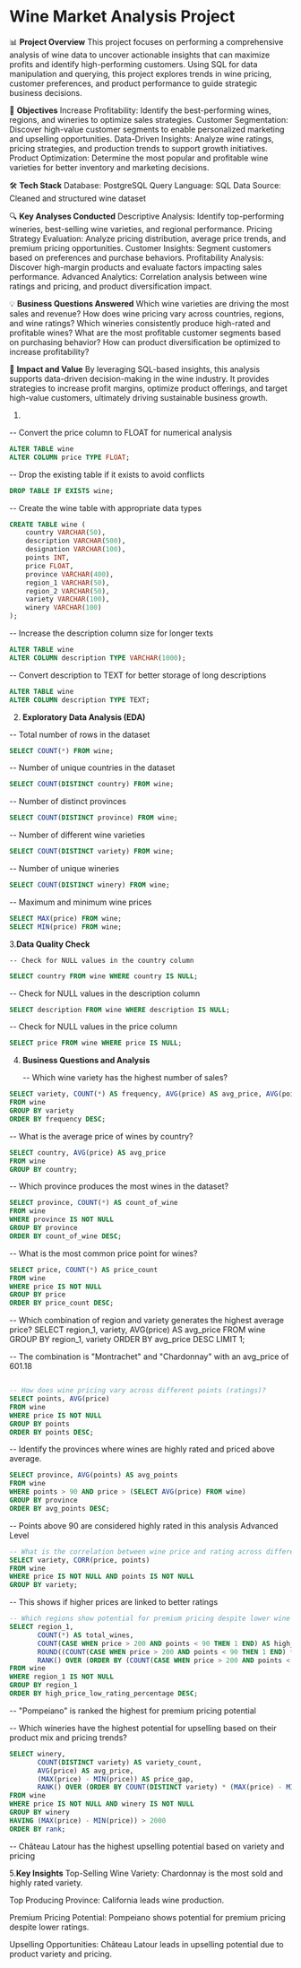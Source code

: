 # Wine Market Analysis Project

📊 **Project Overview**
This project focuses on performing a comprehensive analysis of wine data to uncover actionable insights that can maximize profits and identify high-performing customers. Using SQL for data manipulation and querying, this project explores trends in wine pricing, customer preferences, and product performance to guide strategic business decisions.

🎯 **Objectives**
Increase Profitability: Identify the best-performing wines, regions, and wineries to optimize sales strategies.
Customer Segmentation: Discover high-value customer segments to enable personalized marketing and upselling opportunities.
Data-Driven Insights: Analyze wine ratings, pricing strategies, and production trends to support growth initiatives.
Product Optimization: Determine the most popular and profitable wine varieties for better inventory and marketing decisions.


🛠 **Tech Stack**
Database: PostgreSQL
Query Language: SQL
Data Source: Cleaned and structured wine dataset


🔍 **Key Analyses Conducted**
Descriptive Analysis: Identify top-performing wineries, best-selling wine varieties, and regional performance.
Pricing Strategy Evaluation: Analyze pricing distribution, average price trends, and premium pricing opportunities.
Customer Insights: Segment customers based on preferences and purchase behaviors.
Profitability Analysis: Discover high-margin products and evaluate factors impacting sales performance.
Advanced Analytics: Correlation analysis between wine ratings and pricing, and product diversification impact.


💡 **Business Questions Answered**
Which wine varieties are driving the most sales and revenue?
How does wine pricing vary across countries, regions, and wine ratings?
Which wineries consistently produce high-rated and profitable wines?
What are the most profitable customer segments based on purchasing behavior?
How can product diversification be optimized to increase profitability?


🚀 **Impact and Value**
By leveraging SQL-based insights, this analysis supports data-driven decision-making in the wine industry. It provides strategies to increase profit margins, optimize product offerings, and target high-value customers, ultimately driving sustainable business growth.


1.
-- Convert the price column to FLOAT for numerical analysis
```sql
ALTER TABLE wine
ALTER COLUMN price TYPE FLOAT;
```

-- Drop the existing table if it exists to avoid conflicts
```sql
DROP TABLE IF EXISTS wine;
```
-- Create the wine table with appropriate data types
```sql
CREATE TABLE wine (
    country VARCHAR(50),
    description VARCHAR(500),
    designation VARCHAR(100),
    points INT,
    price FLOAT,
    province VARCHAR(400),
    region_1 VARCHAR(50),
    region_2 VARCHAR(50),
    variety VARCHAR(100),
    winery VARCHAR(100)
);
```
-- Increase the description column size for longer texts
```sql
ALTER TABLE wine
ALTER COLUMN description TYPE VARCHAR(1000);
```
-- Convert description to TEXT for better storage of long descriptions
```sql
ALTER TABLE wine
ALTER COLUMN description TYPE TEXT;
```

2. **Exploratory Data Analysis (EDA)**

-- Total number of rows in the dataset
```sql
SELECT COUNT(*) FROM wine;
```
-- Number of unique countries in the dataset
```sql
SELECT COUNT(DISTINCT country) FROM wine;
```
-- Number of distinct provinces
```sql
SELECT COUNT(DISTINCT province) FROM wine;
```
-- Number of different wine varieties
```sql
SELECT COUNT(DISTINCT variety) FROM wine;
```
-- Number of unique wineries
```sql
SELECT COUNT(DISTINCT winery) FROM wine;
```
-- Maximum and minimum wine prices
```sql
SELECT MAX(price) FROM wine;
SELECT MIN(price) FROM wine;
```

 3.**Data Quality Check**

    -- Check for NULL values in the country column
```sql
SELECT country FROM wine WHERE country IS NULL;
```
-- Check for NULL values in the description column
```sql
SELECT description FROM wine WHERE description IS NULL;
```
-- Check for NULL values in the price column
```sql
SELECT price FROM wine WHERE price IS NULL;
```

4. **Business Questions and Analysis**

   -- Which wine variety has the highest number of sales?
```sql
SELECT variety, COUNT(*) AS frequency, AVG(price) AS avg_price, AVG(points) AS avg_points
FROM wine
GROUP BY variety
ORDER BY frequency DESC;
```
-- What is the average price of wines by country?
```sql
SELECT country, AVG(price) AS avg_price
FROM wine
GROUP BY country;
```
-- Which province produces the most wines in the dataset?
```sql
SELECT province, COUNT(*) AS count_of_wine
FROM wine
WHERE province IS NOT NULL
GROUP BY province
ORDER BY count_of_wine DESC;
```
-- What is the most common price point for wines?
```sql
SELECT price, COUNT(*) AS price_count
FROM wine
WHERE price IS NOT NULL
GROUP BY price
ORDER BY price_count DESC;
```

-- Which combination of region and variety generates the highest average price?
SELECT region_1, variety, AVG(price) AS avg_price
FROM wine
GROUP BY region_1, variety
ORDER BY avg_price DESC
LIMIT 1;

-- The combination is "Montrachet" and "Chardonnay" with an avg_price of 601.18
```sql

-- How does wine pricing vary across different points (ratings)?
SELECT points, AVG(price)
FROM wine
WHERE price IS NOT NULL
GROUP BY points
ORDER BY points DESC;
```

-- Identify the provinces where wines are highly rated and priced above average.
```sql
SELECT province, AVG(points) AS avg_points
FROM wine
WHERE points > 90 AND price > (SELECT AVG(price) FROM wine)
GROUP BY province
ORDER BY avg_points DESC;
```
-- Points above 90 are considered highly rated in this analysis
Advanced Level
```sql
-- What is the correlation between wine price and rating across different varieties?
SELECT variety, CORR(price, points)
FROM wine
WHERE price IS NOT NULL AND points IS NOT NULL
GROUP BY variety;
```
-- This shows if higher prices are linked to better ratings
```sql
-- Which regions show potential for premium pricing despite lower wine ratings?
SELECT region_1, 
       COUNT(*) AS total_wines, 
       COUNT(CASE WHEN price > 200 AND points < 90 THEN 1 END) AS high_price_low_rating,
       ROUND((COUNT(CASE WHEN price > 200 AND points < 90 THEN 1 END) * 100.0) / COUNT(*), 2) AS high_price_low_rating_percentage,
       RANK() OVER (ORDER BY (COUNT(CASE WHEN price > 200 AND points < 90 THEN 1 END) * 1.0) / COUNT(*) DESC) AS rank
FROM wine
WHERE region_1 IS NOT NULL
GROUP BY region_1
ORDER BY high_price_low_rating_percentage DESC;
```
-- "Pompeiano" is ranked the highest for premium pricing potential


-- Which wineries have the highest potential for upselling based on their product mix and pricing trends?
```sql
SELECT winery, 
       COUNT(DISTINCT variety) AS variety_count, 
       AVG(price) AS avg_price, 
       (MAX(price) - MIN(price)) AS price_gap,
       RANK() OVER (ORDER BY COUNT(DISTINCT variety) * (MAX(price) - MIN(price)) DESC) AS rank
FROM wine
WHERE price IS NOT NULL AND winery IS NOT NULL
GROUP BY winery
HAVING (MAX(price) - MIN(price)) > 2000
ORDER BY rank;
```
-- Château Latour has the highest upselling potential based on variety and pricing


5.**Key Insights**
Top-Selling Wine Variety: Chardonnay is the most sold and highly rated variety.

Top Producing Province: California leads wine production.

Premium Pricing Potential: Pompeiano shows potential for premium pricing despite lower ratings.

Upselling Opportunities: Château Latour leads in upselling potential due to product variety and pricing.
